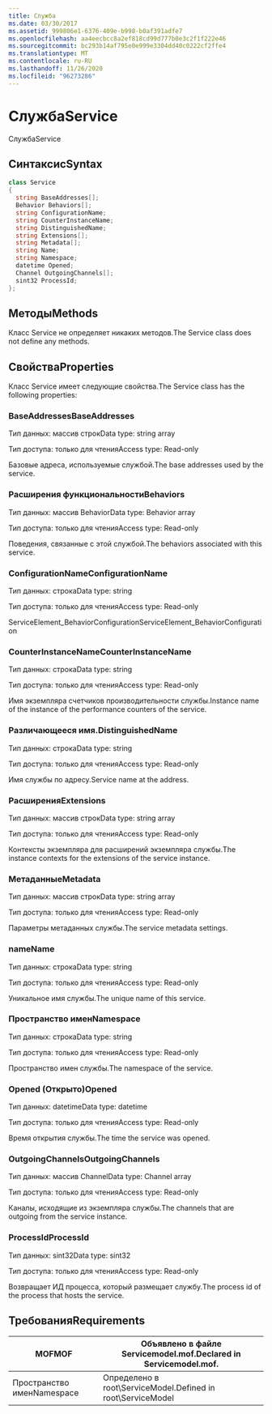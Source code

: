 ```yaml
---
title: Служба
ms.date: 03/30/2017
ms.assetid: 999806e1-6376-409e-b998-b0af391adfe7
ms.openlocfilehash: aa4eecbcc8a2ef818cd99d777b0e3c2f1f222e46
ms.sourcegitcommit: bc293b14af795e0e999e3304dd40c0222cf2ffe4
ms.translationtype: MT
ms.contentlocale: ru-RU
ms.lasthandoff: 11/26/2020
ms.locfileid: "96273286"
---
```

# <a name="service"></a><span data-ttu-id="43966-102">Служба</span><span class="sxs-lookup"><span data-stu-id="43966-102">Service</span></span>

<span data-ttu-id="43966-103">Служба</span><span class="sxs-lookup"><span data-stu-id="43966-103">Service</span></span>  
  
## <a name="syntax"></a><span data-ttu-id="43966-104">Синтаксис</span><span class="sxs-lookup"><span data-stu-id="43966-104">Syntax</span></span>  
  
```csharp
class Service  
{  
  string BaseAddresses[];  
  Behavior Behaviors[];  
  string ConfigurationName;  
  string CounterInstanceName;  
  string DistinguishedName;  
  string Extensions[];  
  string Metadata[];  
  string Name;  
  string Namespace;  
  datetime Opened;  
  Channel OutgoingChannels[];  
  sint32 ProcessId;  
};  
```  
  
## <a name="methods"></a><span data-ttu-id="43966-105">Методы</span><span class="sxs-lookup"><span data-stu-id="43966-105">Methods</span></span>  

 <span data-ttu-id="43966-106">Класс Service не определяет никаких методов.</span><span class="sxs-lookup"><span data-stu-id="43966-106">The Service class does not define any methods.</span></span>  
  
## <a name="properties"></a><span data-ttu-id="43966-107">Свойства</span><span class="sxs-lookup"><span data-stu-id="43966-107">Properties</span></span>  

 <span data-ttu-id="43966-108">Класс Service имеет следующие свойства.</span><span class="sxs-lookup"><span data-stu-id="43966-108">The Service class has the following properties:</span></span>  
  
### <a name="baseaddresses"></a><span data-ttu-id="43966-109">BaseAddresses</span><span class="sxs-lookup"><span data-stu-id="43966-109">BaseAddresses</span></span>  

 <span data-ttu-id="43966-110">Тип данных: массив строк</span><span class="sxs-lookup"><span data-stu-id="43966-110">Data type: string array</span></span>  
  
 <span data-ttu-id="43966-111">Тип доступа: только для чтения</span><span class="sxs-lookup"><span data-stu-id="43966-111">Access type: Read-only</span></span>  
  
 <span data-ttu-id="43966-112">Базовые адреса, используемые службой.</span><span class="sxs-lookup"><span data-stu-id="43966-112">The base addresses used by the service.</span></span>  
  
### <a name="behaviors"></a><span data-ttu-id="43966-113">Расширения функциональности</span><span class="sxs-lookup"><span data-stu-id="43966-113">Behaviors</span></span>  

 <span data-ttu-id="43966-114">Тип данных: массив Behavior</span><span class="sxs-lookup"><span data-stu-id="43966-114">Data type: Behavior array</span></span>  
  
 <span data-ttu-id="43966-115">Тип доступа: только для чтения</span><span class="sxs-lookup"><span data-stu-id="43966-115">Access type: Read-only</span></span>  
  
 <span data-ttu-id="43966-116">Поведения, связанные с этой службой.</span><span class="sxs-lookup"><span data-stu-id="43966-116">The behaviors associated with this service.</span></span>  
  
### <a name="configurationname"></a><span data-ttu-id="43966-117">ConfigurationName</span><span class="sxs-lookup"><span data-stu-id="43966-117">ConfigurationName</span></span>  

 <span data-ttu-id="43966-118">Тип данных: строка</span><span class="sxs-lookup"><span data-stu-id="43966-118">Data type: string</span></span>  
  
 <span data-ttu-id="43966-119">Тип доступа: только для чтения</span><span class="sxs-lookup"><span data-stu-id="43966-119">Access type: Read-only</span></span>  
  
 <span data-ttu-id="43966-120">ServiceElement_BehaviorConfiguration</span><span class="sxs-lookup"><span data-stu-id="43966-120">ServiceElement_BehaviorConfiguration</span></span>  
  
### <a name="counterinstancename"></a><span data-ttu-id="43966-121">CounterInstanceName</span><span class="sxs-lookup"><span data-stu-id="43966-121">CounterInstanceName</span></span>  

 <span data-ttu-id="43966-122">Тип данных: строка</span><span class="sxs-lookup"><span data-stu-id="43966-122">Data type: string</span></span>  
  
 <span data-ttu-id="43966-123">Тип доступа: только для чтения</span><span class="sxs-lookup"><span data-stu-id="43966-123">Access type: Read-only</span></span>  
  
 <span data-ttu-id="43966-124">Имя экземпляра счетчиков производительности службы.</span><span class="sxs-lookup"><span data-stu-id="43966-124">Instance name of the instance of the performance counters of the service.</span></span>  
  
### <a name="distinguishedname"></a><span data-ttu-id="43966-125">Различающееся имя.</span><span class="sxs-lookup"><span data-stu-id="43966-125">DistinguishedName</span></span>  

 <span data-ttu-id="43966-126">Тип данных: строка</span><span class="sxs-lookup"><span data-stu-id="43966-126">Data type: string</span></span>  
  
 <span data-ttu-id="43966-127">Тип доступа: только для чтения</span><span class="sxs-lookup"><span data-stu-id="43966-127">Access type: Read-only</span></span>  
  
 <span data-ttu-id="43966-128">Имя службы по адресу.</span><span class="sxs-lookup"><span data-stu-id="43966-128">Service name at the address.</span></span>  
  
### <a name="extensions"></a><span data-ttu-id="43966-129">Расширения</span><span class="sxs-lookup"><span data-stu-id="43966-129">Extensions</span></span>  

 <span data-ttu-id="43966-130">Тип данных: массив строк</span><span class="sxs-lookup"><span data-stu-id="43966-130">Data type: string array</span></span>  
  
 <span data-ttu-id="43966-131">Тип доступа: только для чтения</span><span class="sxs-lookup"><span data-stu-id="43966-131">Access type: Read-only</span></span>  
  
 <span data-ttu-id="43966-132">Контексты экземпляра для расширений экземпляра службы.</span><span class="sxs-lookup"><span data-stu-id="43966-132">The instance contexts for the extensions of the service instance.</span></span>  
  
### <a name="metadata"></a><span data-ttu-id="43966-133">Метаданные</span><span class="sxs-lookup"><span data-stu-id="43966-133">Metadata</span></span>  

 <span data-ttu-id="43966-134">Тип данных: массив строк</span><span class="sxs-lookup"><span data-stu-id="43966-134">Data type: string array</span></span>  
  
 <span data-ttu-id="43966-135">Тип доступа: только для чтения</span><span class="sxs-lookup"><span data-stu-id="43966-135">Access type: Read-only</span></span>  
  
 <span data-ttu-id="43966-136">Параметры метаданных службы.</span><span class="sxs-lookup"><span data-stu-id="43966-136">The service metadata settings.</span></span>  
  
### <a name="name"></a><span data-ttu-id="43966-137">name</span><span class="sxs-lookup"><span data-stu-id="43966-137">Name</span></span>  

 <span data-ttu-id="43966-138">Тип данных: строка</span><span class="sxs-lookup"><span data-stu-id="43966-138">Data type: string</span></span>  
  
 <span data-ttu-id="43966-139">Тип доступа: только для чтения</span><span class="sxs-lookup"><span data-stu-id="43966-139">Access type: Read-only</span></span>  
  
 <span data-ttu-id="43966-140">Уникальное имя службы.</span><span class="sxs-lookup"><span data-stu-id="43966-140">The unique name of this service.</span></span>  
  
### <a name="namespace"></a><span data-ttu-id="43966-141">Пространство имен</span><span class="sxs-lookup"><span data-stu-id="43966-141">Namespace</span></span>  

 <span data-ttu-id="43966-142">Тип данных: строка</span><span class="sxs-lookup"><span data-stu-id="43966-142">Data type: string</span></span>  
  
 <span data-ttu-id="43966-143">Тип доступа: только для чтения</span><span class="sxs-lookup"><span data-stu-id="43966-143">Access type: Read-only</span></span>  
  
 <span data-ttu-id="43966-144">Пространство имен службы.</span><span class="sxs-lookup"><span data-stu-id="43966-144">The namespace of the service.</span></span>  
  
### <a name="opened"></a><span data-ttu-id="43966-145">Opened (Открыто)</span><span class="sxs-lookup"><span data-stu-id="43966-145">Opened</span></span>  

 <span data-ttu-id="43966-146">Тип данных: datetime</span><span class="sxs-lookup"><span data-stu-id="43966-146">Data type: datetime</span></span>  
  
 <span data-ttu-id="43966-147">Тип доступа: только для чтения</span><span class="sxs-lookup"><span data-stu-id="43966-147">Access type: Read-only</span></span>  
  
 <span data-ttu-id="43966-148">Время открытия службы.</span><span class="sxs-lookup"><span data-stu-id="43966-148">The time the service was opened.</span></span>  
  
### <a name="outgoingchannels"></a><span data-ttu-id="43966-149">OutgoingChannels</span><span class="sxs-lookup"><span data-stu-id="43966-149">OutgoingChannels</span></span>  

 <span data-ttu-id="43966-150">Тип данных: массив Channel</span><span class="sxs-lookup"><span data-stu-id="43966-150">Data type: Channel array</span></span>  
  
 <span data-ttu-id="43966-151">Тип доступа: только для чтения</span><span class="sxs-lookup"><span data-stu-id="43966-151">Access type: Read-only</span></span>  
  
 <span data-ttu-id="43966-152">Каналы, исходящие из экземпляра службы.</span><span class="sxs-lookup"><span data-stu-id="43966-152">The channels that are outgoing from the service instance.</span></span>  
  
### <a name="processid"></a><span data-ttu-id="43966-153">ProcessId</span><span class="sxs-lookup"><span data-stu-id="43966-153">ProcessId</span></span>  

 <span data-ttu-id="43966-154">Тип данных: sint32</span><span class="sxs-lookup"><span data-stu-id="43966-154">Data type: sint32</span></span>  
  
 <span data-ttu-id="43966-155">Тип доступа: только для чтения</span><span class="sxs-lookup"><span data-stu-id="43966-155">Access type: Read-only</span></span>  
  
 <span data-ttu-id="43966-156">Возвращает ИД процесса, который размещает службу.</span><span class="sxs-lookup"><span data-stu-id="43966-156">The process id of the process that hosts the service.</span></span>  
  
## <a name="requirements"></a><span data-ttu-id="43966-157">Требования</span><span class="sxs-lookup"><span data-stu-id="43966-157">Requirements</span></span>  
  
|<span data-ttu-id="43966-158">MOF</span><span class="sxs-lookup"><span data-stu-id="43966-158">MOF</span></span>|<span data-ttu-id="43966-159">Объявлено в файле Servicemodel.mof.</span><span class="sxs-lookup"><span data-stu-id="43966-159">Declared in Servicemodel.mof.</span></span>|  
|---------|-----------------------------------|  
|<span data-ttu-id="43966-160">Пространство имен</span><span class="sxs-lookup"><span data-stu-id="43966-160">Namespace</span></span>|<span data-ttu-id="43966-161">Определено в root\ServiceModel.</span><span class="sxs-lookup"><span data-stu-id="43966-161">Defined in root\ServiceModel</span></span>|
